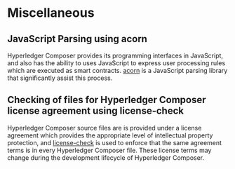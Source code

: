 # Miscellaneous

## JavaScript Parsing using acorn

Hyperledger Composer provides its programming interfaces in JavaScript, and also has the ability to uses JavaScript to express user processing rules which are executed as smart contracts. [acorn](https://www.npmjs.com/package/acorn) is a JavaScript parsing library that significantly assist this process.

## Checking of files for Hyperledger Composer license agreement using license-check

Hyperledger Composer source files are is provided under a license agreement which provides the appropriate level of intellectual property protection, and [license-check](https://www.npmjs.com/package/license-check) is used to enforce that the same agreement terms is in every Hyperledger Composer file. These license terms may change during the development lifecycle of Hyperledger Composer.